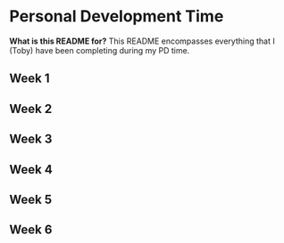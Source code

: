 # Personal Development Time

**What is this README for?**
This README encompasses everything that I (Toby) have been completing during my PD time.

## Week 1

## Week 2

## Week 3

## Week 4

## Week 5

## Week 6



